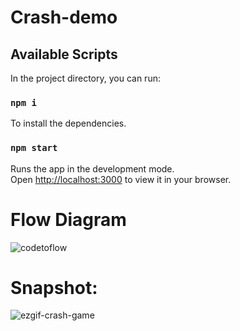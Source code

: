 # Crash-demo

## Available Scripts

In the project directory, you can run:

### `npm i`

To install the dependencies.

### `npm start`

Runs the app in the development mode.\
Open [http://localhost:3000](http://localhost:3000) to view it in your browser.

# Flow Diagram
![codetoflow](https://github.com/Devilla/crash-demo/assets/15603274/e8089d78-3c41-4790-a732-8662eac6026e)


# Snapshot:
![ezgif-crash-game](https://github.com/Devilla/crash-demo/assets/15603274/f56c6e37-74df-4af2-9df0-7edd0d1c32ac)

